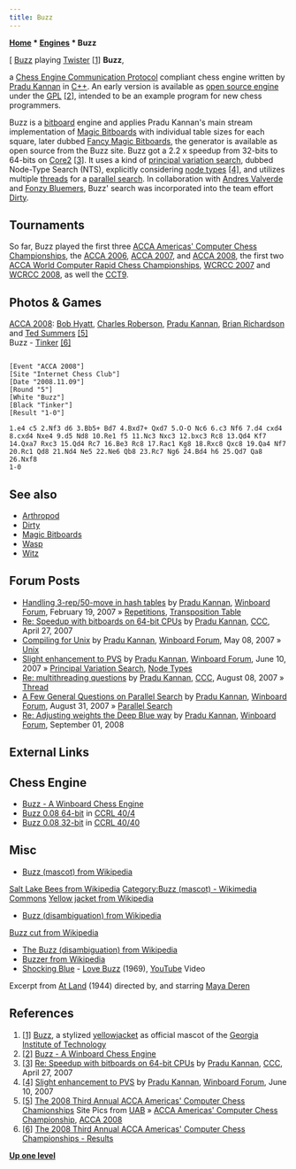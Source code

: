 ```yaml
---
title: Buzz
---
```

**[Home](Home "Home") * [Engines](Engines "Engines") * Buzz**

\[ [Buzz](https://en.wikipedia.org/wiki/Buzz_%28mascot%29) playing [Twister](https://en.wikipedia.org/wiki/Twister_%28game%29) <a id="cite-note-1" href="#cite-ref-1">[1]</a>
**Buzz**,

a [Chess Engine Communication Protocol](Chess_Engine_Communication_Protocol "Chess Engine Communication Protocol") compliant chess engine written by [Pradu Kannan](Pradu_Kannan "Pradu Kannan") in [C++](Cpp "Cpp"). An early version is available as [open source engine](Category:Open_Source "Category:Open Source") under the [GPL](Free_Software_Foundation#GPL "Free Software Foundation") <a id="cite-note-2" href="#cite-ref-2">[2]</a>, intended to be an example program for new chess programmers.

Buzz is a [bitboard](Bitboards "Bitboards") engine and applies Pradu Kannan's main stream implementation of [Magic Bitboards](Magic_Bitboards "Magic Bitboards") with individual table sizes for each square, later dubbed [Fancy Magic Bitboards](Magic_Bitboards#Fancy "Magic Bitboards"), the generator is available as open source from the Buzz site. Buzz got a 2.2 x speedup from 32-bits to 64-bits on [Core2](X86 "X86") <a id="cite-note-3" href="#cite-ref-3">[3]</a>. It uses a kind of [principal variation search](Principal_Variation_Search "Principal Variation Search"), dubbed Node-Type Search (NTS), explicitly considering [node types](Node_Types "Node Types") <a id="cite-note-4" href="#cite-ref-4">[4]</a>, and utilizes multiple [threads](Thread "Thread") for a [parallel search](Parallel_Search "Parallel Search"). In collaboration with [Andres Valverde](Andres_Valverde "Andres Valverde") and [Fonzy Bluemers](Fonzy_Bluemers "Fonzy Bluemers"), Buzz' search was incorporated into the team effort [Dirty](Dirty "Dirty").

## Tournaments

So far, Buzz played the first three [ACCA Americas' Computer Chess Championships](ACCA_Americas%27_Computer_Chess_Championship "ACCA Americas' Computer Chess Championship"), the [ACCA 2006](ACCA_2006 "ACCA 2006"), [ACCA 2007](ACCA_2007 "ACCA 2007"), and [ACCA 2008](ACCA_2008 "ACCA 2008"), the first two [ACCA World Computer Rapid Chess Championships](ACCA_World_Computer_Rapid_Chess_Championship "ACCA World Computer Rapid Chess Championship"), [WCRCC 2007](WCRCC_2007 "WCRCC 2007") and [WCRCC 2008](WCRCC_2008 "WCRCC 2008"), as well the [CCT9](CCT9 "CCT9").

## Photos & Games

[](http://aigames.net/ACCA/ACCAChampionships/ACCA2008Championships/SitePics.html)
[ACCA 2008](ACCA_2008 "ACCA 2008"): [Bob Hyatt](Robert_Hyatt "Robert Hyatt"), [Charles Roberson](Charles_Roberson "Charles Roberson"), [Pradu Kannan](Pradu_Kannan "Pradu Kannan"), [Brian Richardson](Brian_Richardson "Brian Richardson") and [Ted Summers](Ted_Summers "Ted Summers") <a id="cite-note-5" href="#cite-ref-5">[5]</a>\
Buzz - [Tinker](Tinker "Tinker") <a id="cite-note-6" href="#cite-ref-6">[6]</a>

```

[Event "ACCA 2008"]
[Site "Internet Chess Club"]
[Date "2008.11.09"]
[Round "5"]
[White "Buzz"]
[Black "Tinker"]
[Result "1-0"]

1.e4 c5 2.Nf3 d6 3.Bb5+ Bd7 4.Bxd7+ Qxd7 5.O-O Nc6 6.c3 Nf6 7.d4 cxd4 
8.cxd4 Nxe4 9.d5 Nd8 10.Re1 f5 11.Nc3 Nxc3 12.bxc3 Rc8 13.Qd4 Kf7 
14.Qxa7 Rxc3 15.Qd4 Rc7 16.Be3 Rc8 17.Rac1 Kg8 18.Rxc8 Qxc8 19.Qa4 Nf7 
20.Rc1 Qd8 21.Nd4 Ne5 22.Ne6 Qb8 23.Rc7 Ng6 24.Bd4 h6 25.Qd7 Qa8 26.Nxf8
1-0

```

## See also

- [Arthropod](Category:Arthropod "Category:Arthropod")
- [Dirty](Dirty "Dirty")
- [Magic Bitboards](Magic_Bitboards "Magic Bitboards")
- [Wasp](Wasp "Wasp")
- [Witz](Witz "Witz")

## Forum Posts

- [Handling 3-rep/50-move in hash tables](http://www.open-aurec.com/wbforum/viewtopic.php?f=4&t=6238) by [Pradu Kannan](Pradu_Kannan "Pradu Kannan"), [Winboard Forum](Computer_Chess_Forums "Computer Chess Forums"), February 19, 2007 » [Repetitions](Repetitions "Repetitions"), [Transposition Table](Transposition_Table "Transposition Table")
- [Re: Speedup with bitboards on 64-bit CPUs](http://www.talkchess.com/forum/viewtopic.php?t=13426&start=5) by [Pradu Kannan](Pradu_Kannan "Pradu Kannan"), [CCC](CCC "CCC"), April 27, 2007
- [Compiling for Unix](http://www.open-aurec.com/wbforum/viewtopic.php?f=4&t=6461) by [Pradu Kannan](Pradu_Kannan "Pradu Kannan"), [Winboard Forum](Computer_Chess_Forums "Computer Chess Forums"), May 08, 2007 » [Unix](Unix "Unix")
- [Slight enhancement to PVS](http://www.open-aurec.com/wbforum/viewtopic.php?f=4&t=6558) by [Pradu Kannan](Pradu_Kannan "Pradu Kannan"), [Winboard Forum](Computer_Chess_Forums "Computer Chess Forums"), June 10, 2007 » [Principal Variation Search](Principal_Variation_Search "Principal Variation Search"), [Node Types](Node_Types "Node Types")
- [Re: multithreading questions](http://www.talkchess.com/forum/viewtopic.php?t=15662&start=5) by [Pradu Kannan](Pradu_Kannan "Pradu Kannan"), [CCC](CCC "CCC"), August 08, 2007 » [Thread](Thread "Thread")
- [A Few General Questions on Parallel Search](http://www.open-aurec.com/wbforum/viewtopic.php?f=4&t=6767) by [Pradu Kannan](Pradu_Kannan "Pradu Kannan"), [Winboard Forum](Computer_Chess_Forums "Computer Chess Forums"), August 31, 2007 » [Parallel Search](Parallel_Search "Parallel Search")
- [Re: Adjusting weights the Deep Blue way](http://www.open-aurec.com/wbforum/viewtopic.php?f=4&t=49450&p=186747#p186747) by [Pradu Kannan](Pradu_Kannan "Pradu Kannan"), [Winboard Forum](Computer_Chess_Forums "Computer Chess Forums"), September 01, 2008

## External Links

## Chess Engine

- [Buzz - A Winboard Chess Engine](http://www.pradu.us/old/Nov27_2008/Buzz/)
- [Buzz 0.08 64-bit](http://www.computerchess.org.uk/ccrl/404/cgi/engine_details.cgi?match_length=30&print=Details+%28text%29&eng=Buzz%200.08%2064-bit) in [CCRL 40/4](CCRL "CCRL")
- [Buzz 0.08 32-bit](http://www.computerchess.org.uk/ccrl/4040/cgi/engine_details.cgi?print=Details&each_game=1&eng=Buzz%200.08%2032-bit#Buzz_0_08_32-bit) in [CCRL 40/40](CCRL "CCRL")

## Misc

- [Buzz (mascot) from Wikipedia](https://en.wikipedia.org/wiki/Buzz_%28mascot%29)

[Salt Lake Bees from Wikipedia](https://en.wikipedia.org/wiki/Salt_Lake_Bees)
[Category:Buzz (mascot) - Wikimedia Commons](http://commons.wikimedia.org/wiki/Category:Buzz_%28mascot%29)
[Yellow jacket from Wikipedia](https://en.wikipedia.org/wiki/Yellow_jacket)

- [Buzz (disambiguation) from Wikipedia](https://en.wikipedia.org/wiki/Buzz)

[Buzz cut from Wikipedia](https://en.wikipedia.org/wiki/Buzz_cut)

- [The Buzz (disambiguation) from Wikipedia](https://en.wikipedia.org/wiki/The_Buzz)
- [Buzzer from Wikipedia](https://en.wikipedia.org/wiki/Buzzer)
- [Shocking Blue](Category:Shocking_Blue "Category:Shocking Blue") - [Love Buzz](https://en.wikipedia.org/wiki/Love_Buzz) (1969), [YouTube](https://en.wikipedia.org/wiki/YouTube) Video

Excerpt from [At Land](https://en.wikipedia.org/wiki/At_Land) (1944) directed by, and starring [Maya Deren](https://en.wikipedia.org/wiki/Maya_Deren)

## References

1. <a id="cite-ref-1" href="#cite-note-1">[1]</a> [Buzz](https://en.wikipedia.org/wiki/Buzz_%28mascot%29), a stylized [yellowjacket](https://en.wikipedia.org/wiki/Yellow_jacket) as official mascot of the [Georgia Institute of Technology](Georgia_Institute_of_Technology "Georgia Institute of Technology")
1. <a id="cite-ref-2" href="#cite-note-2">[2]</a> [Buzz - A Winboard Chess Engine](http://www.pradu.us/old/Nov27_2008/Buzz/)
1. <a id="cite-ref-3" href="#cite-note-3">[3]</a> [Re: Speedup with bitboards on 64-bit CPUs](http://www.talkchess.com/forum/viewtopic.php?t=13426&start=5) by [Pradu Kannan](Pradu_Kannan "Pradu Kannan"), [CCC](CCC "CCC"), April 27, 2007
1. <a id="cite-ref-4" href="#cite-note-4">[4]</a> [Slight enhancement to PVS](http://www.open-aurec.com/wbforum/viewtopic.php?f=4&t=6558) by [Pradu Kannan](Pradu_Kannan "Pradu Kannan"), [Winboard Forum](Computer_Chess_Forums "Computer Chess Forums"), June 10, 2007
1. <a id="cite-ref-5" href="#cite-note-5">[5]</a> [The 2008 Third Annual ACCA Americas' Computer Chess Chamionships](http://aigames.net/ACCA/ACCAChampionships/ACCA2008Championships/SitePics.html) Site Pics from [UAB](University_of_Alabama_at_Birmingham "University of Alabama at Birmingham") » [ACCA Americas' Computer Chess Championship](ACCA_Americas%27_Computer_Chess_Championship "ACCA Americas' Computer Chess Championship"), [ACCA 2008](ACCA_2008 "ACCA 2008")
1. <a id="cite-ref-6" href="#cite-note-6">[6]</a> [The 2008 Third Annual ACCA Americas' Computer Chess Championships - Results](http://aigames.net/ACCA/ACCAChampionships/ACCA2008Championships/2008ACCCResults.html)

**[Up one level](Engines "Engines")**

